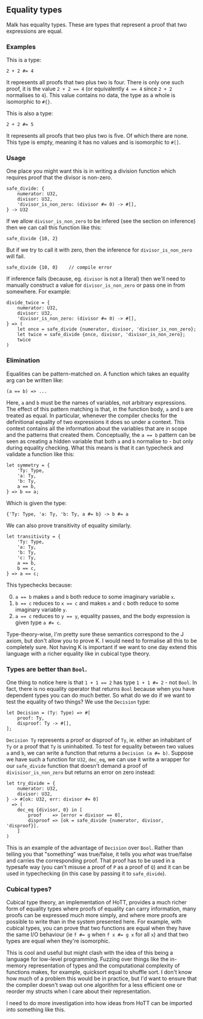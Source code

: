## Equality types

Malk has equality types. These are types that represent a proof that
two expressions are equal.

### Examples

This is a type:

    2 + 2 #= 4

It represents all proofs that two plus two is four. There is only one such
proof, it is the value `2 + 2 == 4` (or equivalently `4 == 4` since `2 + 2`
normalises to `4`). This value contains no data, the type as a whole is
isomorphic to `#{}`.

This is also a type:

    2 + 2 #= 5

It represents all proofs that two plus two is five. Of which there are none.
This type is empty, meaning it has no values and is isomorphic to `#[]`.

### Usage

One place you might want this is in writing a division function which requires
proof that the divisor is non-zero.

    safe_divide: {
        numerator: U32,
        divisor: U32,
        'divisor_is_non_zero: (divisor #= 0) -> #[],
    } -> U32

If we allow `divisor_is_non_zero` to be infered (see the section on inference)
then we can call this function like this:

    safe_divide {10, 2}

But if we try to call it with zero, then the inference for
`divisor_is_non_zero` will fail.

    safe_divide {10, 0}    // compile error

If inference fails (because, eg. `divisor` is not a literal) then we'll need to
manually construct a value for `divisor_is_non_zero` or pass one in from
somewhere. For example:

    divide_twice = {
        numerator: U32,
        divisor: U32,
        'divisor_is_non_zero: (divisor #= 0) -> #[],
    } => (
        let once = safe_divide {numerator, divisor, 'divisor_is_non_zero};
        let twice = safe_divide {once, divisor, 'divisor_is_non_zero};
        twice
    )

### Elimination

Equalities can be pattern-matched on. A function which takes an equality arg
can be written like:

    (a == b) => ...

Here, `a` and `b` must be the names of variables, not arbitrary expressions.
The effect of this pattern matching is that, in the function body, `a` and `b`
are treated as equal. In particular, whenever the compiler checks for the
definitional equality of two expressions it does so under a context. This
context contains all the information about the variables that are in scope and
the patterns that created them. Conceptually, the `a == b` pattern can be seen
as creating a hidden variable that both `a` and `b` normalise to - but only
during equality checking. What this means is that it can typecheck and validate
a function like this:

    let symmetry = {
        'Ty: Type,
        'a: Ty,
        'b: Ty,
        a == b,
    } => b == a;

Which is given the type:

    {'Ty: Type, 'a: Ty, 'b: Ty, a #= b} -> b #= a

We can also prove transitivity of equality similarly.

    let transitivity = {
        'Ty: Type,
        'a: Ty,
        'b: Ty,
        'c: Ty,
        a == b,
        b == c,
    } => a == c;

This typechecks because:

 0. `a == b` makes `a` and `b` both reduce to some imaginary variable `x`.
 1. `b == c` reduces to `x == c` and makes `x` and `c` both reduce to some
    imaginary variable `y`.
 2. `a == c` reduces to `y == y`, equality passes, and the body expression is
    given type `a #= c`.

Type-theory-wise, I'm pretty sure these semantics correspond to the J axiom,
but don't allow you to prove K. I would need to formalise all this to be
completely sure. Not having K is important if we want to one day extend this
language with a richer equality like in cubical type theory.

### Types are better than `Bool`.

One thing to notice here is that `1 + 1 == 2` has type `1 + 1 #= 2` - not
`Bool`. In fact, there is no equality operator that returns `Bool` because when
you have dependent types you can do much better. So what do we do if we want to
test the equality of two things? We use the `Decision` type:

    let Decision = (Ty: Type) => #[
        proof: Ty,
        disproof: Ty -> #[],
    ];

`Decision Ty` represents a proof or disproof of `Ty`, ie. either an inhabitant
of `Ty` or a proof that `Ty` is uninhabited. To test for equality between two
values `a` and `b`, we can write a function that returns a `Decision (a #= b)`.
Suppose we have such a function for `U32`, `dec_eq`, we can use it write a
wrapper for our `safe_divide` function that doesn't demand a proof of
`divisisor_is_non_zero` but returns an error on zero instead:

    let try_divide = {
        numerator: U32,
        divisor: U32,
    } -> #[ok: U32, err: divisor #= 0]
      => (
        dec_eq {divisor, 0} in [
            proof    => [error = divisor == 0],
            disproof => [ok = safe_divide {numerator, divisor, 'disproof}].
        ]
    )

This is an example of the advantage of `Decision` over `Bool`. Rather than
telling you that "something" was true/false, it tells you *what* was true/false
and carries the corresponding proof. That proof has to be used in a typesafe
way (you can't misuse a proof of `P` as a proof of `Q`) and it can be used in
typechecking (in this case by passing it to `safe_divide`).

### Cubical types?

Cubical type theory, an implementation of HoTT, provides a much richer form of
equality types where proofs of equality can carry information, many proofs can
be expressed much more simply, and where more proofs are possible to write than
in the system presented here. For example, with cubical types, you can prove
that two functions are equal when they have the same I/O behaviour (ie `f #= g`
when `f x #= g x` for all `x`) and that two types are equal when they're
isomorphic.

This is cool and useful but might clash with the idea of this being a language
for low-level programming. Fuzzing over things like the in-memory
representation of types and the computational complexity of functions makes,
for example, quicksort equal to shuffle sort. I don't know how much of a
problem this would be in practice, but I'd want to ensure that the compiler
doesn't swap out one algorithm for a less efficient one or reorder my structs
when I care about their representation. 

I need to do more investigation into how ideas from HoTT can be imported into
something like this.

